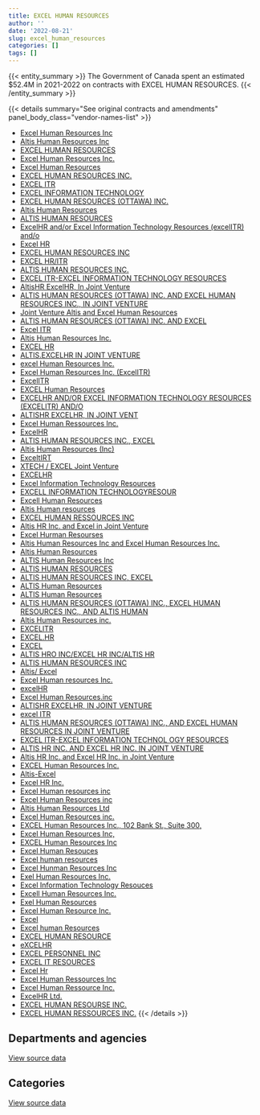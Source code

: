 ```yaml
---
title: EXCEL HUMAN RESOURCES
author: ''
date: '2022-08-21'
slug: excel_human_resources
categories: []
tags: []
---
```


<script src="/rmarkdown-libs/htmlwidgets/htmlwidgets.js"></script>
<link href="/rmarkdown-libs/datatables-css/datatables-crosstalk.css" rel="stylesheet" />
<script src="/rmarkdown-libs/datatables-binding/datatables.js"></script>
<script src="/rmarkdown-libs/jquery/jquery-3.6.0.min.js"></script>
<link href="/rmarkdown-libs/dt-core-bootstrap/css/dataTables.bootstrap.min.css" rel="stylesheet" />
<link href="/rmarkdown-libs/dt-core-bootstrap/css/dataTables.bootstrap.extra.css" rel="stylesheet" />
<script src="/rmarkdown-libs/dt-core-bootstrap/js/jquery.dataTables.min.js"></script>
<script src="/rmarkdown-libs/dt-core-bootstrap/js/dataTables.bootstrap.min.js"></script>
<link href="/rmarkdown-libs/crosstalk/css/crosstalk.min.css" rel="stylesheet" />
<script src="/rmarkdown-libs/crosstalk/js/crosstalk.min.js"></script>
<script src="/rmarkdown-libs/htmlwidgets/htmlwidgets.js"></script>
<link href="/rmarkdown-libs/datatables-css/datatables-crosstalk.css" rel="stylesheet" />
<script src="/rmarkdown-libs/datatables-binding/datatables.js"></script>
<script src="/rmarkdown-libs/jquery/jquery-3.6.0.min.js"></script>
<link href="/rmarkdown-libs/dt-core-bootstrap/css/dataTables.bootstrap.min.css" rel="stylesheet" />
<link href="/rmarkdown-libs/dt-core-bootstrap/css/dataTables.bootstrap.extra.css" rel="stylesheet" />
<script src="/rmarkdown-libs/dt-core-bootstrap/js/jquery.dataTables.min.js"></script>
<script src="/rmarkdown-libs/dt-core-bootstrap/js/dataTables.bootstrap.min.js"></script>
<link href="/rmarkdown-libs/crosstalk/css/crosstalk.min.css" rel="stylesheet" />
<script src="/rmarkdown-libs/crosstalk/js/crosstalk.min.js"></script>

{{< entity_summary >}}
The Government of Canada spent an estimated \$52.4M in 2021-2022 on contracts with EXCEL HUMAN RESOURCES.
{{< /entity_summary >}}

{{< details summary="See original contracts and amendments" panel_body_class="vendor-names-list" >}}
- [Excel Human Resources Inc](https://search.open.canada.ca/en/ct/?sort=contract_value_f%20desc&page=1&search_text=%22Excel%20Human%20Resources%20Inc%22)
- [Altis Human Resources Inc](https://search.open.canada.ca/en/ct/?sort=contract_value_f%20desc&page=1&search_text=%22Altis%20Human%20Resources%20Inc%22)
- [EXCEL HUMAN RESOURCES](https://search.open.canada.ca/en/ct/?sort=contract_value_f%20desc&page=1&search_text=%22EXCEL%20HUMAN%20RESOURCES%22)
- [Excel Human Resources Inc.](https://search.open.canada.ca/en/ct/?sort=contract_value_f%20desc&page=1&search_text=%22Excel%20Human%20Resources%20Inc.%22)
- [Excel Human Resources](https://search.open.canada.ca/en/ct/?sort=contract_value_f%20desc&page=1&search_text=%22Excel%20Human%20Resources%22)
- [EXCEL HUMAN RESOURCES INC.](https://search.open.canada.ca/en/ct/?sort=contract_value_f%20desc&page=1&search_text=%22EXCEL%20HUMAN%20RESOURCES%20INC.%22)
- [EXCEL ITR](https://search.open.canada.ca/en/ct/?sort=contract_value_f%20desc&page=1&search_text=%22EXCEL%20ITR%22)
- [EXCEL INFORMATION TECHNOLOGY](https://search.open.canada.ca/en/ct/?sort=contract_value_f%20desc&page=1&search_text=%22EXCEL%20INFORMATION%20TECHNOLOGY%22)
- [EXCEL HUMAN RESOURCES (OTTAWA) INC.](https://search.open.canada.ca/en/ct/?sort=contract_value_f%20desc&page=1&search_text=%22EXCEL%20HUMAN%20RESOURCES%20%28OTTAWA%29%20INC.%22)
- [Altis Human Resources](https://search.open.canada.ca/en/ct/?sort=contract_value_f%20desc&page=1&search_text=%22Altis%20Human%20Resources%22)
- [ALTIS HUMAN RESOURCES](https://search.open.canada.ca/en/ct/?sort=contract_value_f%20desc&page=1&search_text=%22ALTIS%20HUMAN%20RESOURCES%22)
- [ExcelHR and/or Excel Information Technology Resources (excelITR) and/o](https://search.open.canada.ca/en/ct/?sort=contract_value_f%20desc&page=1&search_text=%22ExcelHR%20and%2for%20Excel%20Information%20Technology%20Resources%20%28excelITR%29%20and%2fo%22)
- [Excel HR](https://search.open.canada.ca/en/ct/?sort=contract_value_f%20desc&page=1&search_text=%22Excel%20HR%22)
- [EXCEL HUMAN RESOURCES INC](https://search.open.canada.ca/en/ct/?sort=contract_value_f%20desc&page=1&search_text=%22EXCEL%20HUMAN%20RESOURCES%20INC%22)
- [EXCEL HR/ITR](https://search.open.canada.ca/en/ct/?sort=contract_value_f%20desc&page=1&search_text=%22EXCEL%20HR%2fITR%22)
- [ALTIS HUMAN RESOURCES INC.](https://search.open.canada.ca/en/ct/?sort=contract_value_f%20desc&page=1&search_text=%22ALTIS%20HUMAN%20RESOURCES%20INC.%22)
- [EXCEL ITR-EXCEL INFORMATION TECHNOLOGY RESOURCES](https://search.open.canada.ca/en/ct/?sort=contract_value_f%20desc&page=1&search_text=%22EXCEL%20ITR-EXCEL%20INFORMATION%20TECHNOLOGY%20RESOURCES%22)
- [AltisHR ExcelHR, In Joint Venture](https://search.open.canada.ca/en/ct/?sort=contract_value_f%20desc&page=1&search_text=%22AltisHR%20ExcelHR%2c%20In%20Joint%20Venture%22)
- [ALTIS HUMAN RESOURCES (OTTAWA) INC. AND EXCEL HUMAN RESOURCES INC., IN JOINT VENTURE](https://search.open.canada.ca/en/ct/?sort=contract_value_f%20desc&page=1&search_text=%22ALTIS%20HUMAN%20RESOURCES%20%28OTTAWA%29%20INC.%20AND%20EXCEL%20HUMAN%20RESOURCES%20INC.%2c%20IN%20JOINT%20VENTURE%22)
- [Joint Venture Altis and Excel Human Resources](https://search.open.canada.ca/en/ct/?sort=contract_value_f%20desc&page=1&search_text=%22Joint%20Venture%20Altis%20and%20Excel%20Human%20Resources%22)
- [ALTIS HUMAN RESOURCES (OTTAWA) INC. AND EXCEL](https://search.open.canada.ca/en/ct/?sort=contract_value_f%20desc&page=1&search_text=%22ALTIS%20HUMAN%20RESOURCES%20%28OTTAWA%29%20INC.%20AND%20EXCEL%0d%0d%0aHUMAN%20RESOURCES%20INC.%2c%20IN%20JOINT%20VENTURE%22)
- [Excel ITR](https://search.open.canada.ca/en/ct/?sort=contract_value_f%20desc&page=1&search_text=%22Excel%20ITR%22)
- [Altis Human Resources Inc.](https://search.open.canada.ca/en/ct/?sort=contract_value_f%20desc&page=1&search_text=%22Altis%20Human%20Resources%20Inc.%22)
- [EXCEL HR](https://search.open.canada.ca/en/ct/?sort=contract_value_f%20desc&page=1&search_text=%22EXCEL%20HR%22)
- [ALTIS.EXCELHR IN JOINT VENTURE](https://search.open.canada.ca/en/ct/?sort=contract_value_f%20desc&page=1&search_text=%22ALTIS.EXCELHR%20IN%20JOINT%20VENTURE%22)
- [excel Human Resources Inc.](https://search.open.canada.ca/en/ct/?sort=contract_value_f%20desc&page=1&search_text=%22excel%20Human%20Resources%20Inc.%22)
- [Excel Human Resources Inc. (ExcelITR)](https://search.open.canada.ca/en/ct/?sort=contract_value_f%20desc&page=1&search_text=%22Excel%20Human%20Resources%20Inc.%20%28ExcelITR%29%22)
- [ExcelITR](https://search.open.canada.ca/en/ct/?sort=contract_value_f%20desc&page=1&search_text=%22ExcelITR%22)
- [EXCEL Human Resources](https://search.open.canada.ca/en/ct/?sort=contract_value_f%20desc&page=1&search_text=%22EXCEL%20Human%20Resources%22)
- [EXCELHR AND/OR EXCEL INFORMATION TECHNOLOGY RESOURCES (EXCELITR) AND/O](https://search.open.canada.ca/en/ct/?sort=contract_value_f%20desc&page=1&search_text=%22EXCELHR%20AND%2fOR%20EXCEL%20INFORMATION%20TECHNOLOGY%20RESOURCES%20%28EXCELITR%29%20AND%2fO%22)
- [ALTISHR EXCELHR, IN JOINT VENT](https://search.open.canada.ca/en/ct/?sort=contract_value_f%20desc&page=1&search_text=%22ALTISHR%20EXCELHR%2c%20IN%20JOINT%20VENT%22)
- [Excel Human Ressources Inc.](https://search.open.canada.ca/en/ct/?sort=contract_value_f%20desc&page=1&search_text=%22Excel%20Human%20Ressources%20Inc.%22)
- [ExcelHR](https://search.open.canada.ca/en/ct/?sort=contract_value_f%20desc&page=1&search_text=%22ExcelHR%22)
- [ALTIS HUMAN RESOURCES INC., EXCEL](https://search.open.canada.ca/en/ct/?sort=contract_value_f%20desc&page=1&search_text=%22ALTIS%20HUMAN%20RESOURCES%20INC.%2c%20EXCEL%22)
- [Altis Human Resources (Inc)](https://search.open.canada.ca/en/ct/?sort=contract_value_f%20desc&page=1&search_text=%22Altis%20Human%20Resources%20%28Inc%29%22)
- [ExceltIRT](https://search.open.canada.ca/en/ct/?sort=contract_value_f%20desc&page=1&search_text=%22ExceltIRT%22)
- [XTECH / EXCEL Joint Venture](https://search.open.canada.ca/en/ct/?sort=contract_value_f%20desc&page=1&search_text=%22XTECH%20%2f%20EXCEL%20Joint%20Venture%22)
- [EXCELHR](https://search.open.canada.ca/en/ct/?sort=contract_value_f%20desc&page=1&search_text=%22EXCELHR%22)
- [Excel Information Technology Resources](https://search.open.canada.ca/en/ct/?sort=contract_value_f%20desc&page=1&search_text=%22Excel%20Information%20Technology%20Resources%22)
- [EXCELL INFORMATION TECHNOLOGYRESOUR](https://search.open.canada.ca/en/ct/?sort=contract_value_f%20desc&page=1&search_text=%22EXCELL%20INFORMATION%20TECHNOLOGYRESOUR%22)
- [Excell Human Resources](https://search.open.canada.ca/en/ct/?sort=contract_value_f%20desc&page=1&search_text=%22Excell%20Human%20Resources%22)
- [Altis Human resources](https://search.open.canada.ca/en/ct/?sort=contract_value_f%20desc&page=1&search_text=%22Altis%20Human%20resources%22)
- [EXCEL HUMAN RESSOURCES INC](https://search.open.canada.ca/en/ct/?sort=contract_value_f%20desc&page=1&search_text=%22EXCEL%20HUMAN%20RESSOURCES%20INC%22)
- [Altis HR Inc. and Excel in Joint Venture](https://search.open.canada.ca/en/ct/?sort=contract_value_f%20desc&page=1&search_text=%22Altis%20HR%20Inc.%20and%20Excel%20in%20Joint%20Venture%22)
- [Excel Hurman Resourses](https://search.open.canada.ca/en/ct/?sort=contract_value_f%20desc&page=1&search_text=%22Excel%20Hurman%20Resourses%22)
- [Altis Human Resources Inc and Excel Human Resources Inc.](https://search.open.canada.ca/en/ct/?sort=contract_value_f%20desc&page=1&search_text=%22Altis%20Human%20Resources%20Inc%20and%20Excel%20Human%20Resources%20Inc.%22)
- [Altis Human Resources](https://search.open.canada.ca/en/ct/?sort=contract_value_f%20desc&page=1&search_text=%22Altis%20%20Human%20Resources%22)
- [ALTIS Human Resources Inc](https://search.open.canada.ca/en/ct/?sort=contract_value_f%20desc&page=1&search_text=%22ALTIS%20Human%20Resources%20Inc%22)
- [ALTIS HUMAN RESOURCES](https://search.open.canada.ca/en/ct/?sort=contract_value_f%20desc&page=1&search_text=%22ALTIS%20%20HUMAN%20RESOURCES%22)
- [ALTIS HUMAN RESOURCES INC, EXCEL](https://search.open.canada.ca/en/ct/?sort=contract_value_f%20desc&page=1&search_text=%22ALTIS%20HUMAN%20RESOURCES%20INC%2c%20EXCEL%22)
- [ALTIS Human Resources](https://search.open.canada.ca/en/ct/?sort=contract_value_f%20desc&page=1&search_text=%22ALTIS%20%20Human%20Resources%22)
- [ALTIS Human Resources](https://search.open.canada.ca/en/ct/?sort=contract_value_f%20desc&page=1&search_text=%22ALTIS%20Human%20Resources%22)
- [ALTIS HUMAN RESOURCES (OTTAWA) INC., EXCEL HUMAN RESOURCES INC., AND ALTIS HUMAN](https://search.open.canada.ca/en/ct/?sort=contract_value_f%20desc&page=1&search_text=%22ALTIS%20HUMAN%20RESOURCES%20%28OTTAWA%29%20INC.%2c%20EXCEL%20HUMAN%20RESOURCES%20INC.%2c%20AND%20ALTIS%20HUMAN%22)
- [Altis Human Resources inc.](https://search.open.canada.ca/en/ct/?sort=contract_value_f%20desc&page=1&search_text=%22Altis%20Human%20Resources%20inc.%22)
- [EXCELITR](https://search.open.canada.ca/en/ct/?sort=contract_value_f%20desc&page=1&search_text=%22EXCELITR%22)
- [EXCEL.HR](https://search.open.canada.ca/en/ct/?sort=contract_value_f%20desc&page=1&search_text=%22EXCEL.HR%22)
- [EXCEL](https://search.open.canada.ca/en/ct/?sort=contract_value_f%20desc&page=1&search_text=%22EXCEL%22)
- [ALTIS HRO INC/EXCEL HR INC/ALTIS HR](https://search.open.canada.ca/en/ct/?sort=contract_value_f%20desc&page=1&search_text=%22ALTIS%20HRO%20INC%2fEXCEL%20HR%20INC%2fALTIS%20HR%22)
- [ALTIS HUMAN RESOURCES INC](https://search.open.canada.ca/en/ct/?sort=contract_value_f%20desc&page=1&search_text=%22ALTIS%20HUMAN%20RESOURCES%20INC%22)
- [Altis/ Excel](https://search.open.canada.ca/en/ct/?sort=contract_value_f%20desc&page=1&search_text=%22Altis%2f%20Excel%22)
- [Excel Human resources Inc.](https://search.open.canada.ca/en/ct/?sort=contract_value_f%20desc&page=1&search_text=%22Excel%20Human%20resources%20Inc.%22)
- [excelHR](https://search.open.canada.ca/en/ct/?sort=contract_value_f%20desc&page=1&search_text=%22excelHR%22)
- [Excel Human Resources.inc](https://search.open.canada.ca/en/ct/?sort=contract_value_f%20desc&page=1&search_text=%22Excel%20Human%20Resources.inc%22)
- [ALTISHR EXCELHR, IN JOINT VENTURE](https://search.open.canada.ca/en/ct/?sort=contract_value_f%20desc&page=1&search_text=%22ALTISHR%20EXCELHR%2c%20IN%20JOINT%20VENTURE%22)
- [excel ITR](https://search.open.canada.ca/en/ct/?sort=contract_value_f%20desc&page=1&search_text=%22excel%20ITR%22)
- [ALTIS HUMAN RESOURCES (OTTAWA) INC., AND EXCEL HUMAN RESOURCES IN JOINT VENTURE](https://search.open.canada.ca/en/ct/?sort=contract_value_f%20desc&page=1&search_text=%22ALTIS%20HUMAN%20RESOURCES%20%28OTTAWA%29%20INC.%2c%20AND%20EXCEL%20HUMAN%20RESOURCES%20IN%20JOINT%20VENTURE%22)
- [EXCEL ITR-EXCEL INFORMATION TECHNOL OGY RESOURCES](https://search.open.canada.ca/en/ct/?sort=contract_value_f%20desc&page=1&search_text=%22EXCEL%20ITR-EXCEL%20INFORMATION%20TECHNOL%20OGY%20RESOURCES%22)
- [ALTIS HR INC. AND EXCEL HR INC. IN JOINT VENTURE](https://search.open.canada.ca/en/ct/?sort=contract_value_f%20desc&page=1&search_text=%22ALTIS%20HR%20INC.%20AND%20EXCEL%20HR%20INC.%20IN%20JOINT%20VENTURE%22)
- [Altis HR Inc. and Excel HR Inc. in Joint Venture](https://search.open.canada.ca/en/ct/?sort=contract_value_f%20desc&page=1&search_text=%22Altis%20HR%20Inc.%20and%20Excel%20HR%20Inc.%20in%20Joint%20Venture%22)
- [EXCEL Human Resources Inc.](https://search.open.canada.ca/en/ct/?sort=contract_value_f%20desc&page=1&search_text=%22EXCEL%20Human%20Resources%20Inc.%22)
- [Altis-Excel](https://search.open.canada.ca/en/ct/?sort=contract_value_f%20desc&page=1&search_text=%22Altis-Excel%22)
- [Excel HR Inc.](https://search.open.canada.ca/en/ct/?sort=contract_value_f%20desc&page=1&search_text=%22Excel%20HR%20Inc.%22)
- [Excel Human resources inc](https://search.open.canada.ca/en/ct/?sort=contract_value_f%20desc&page=1&search_text=%22Excel%20Human%20resources%20inc%22)
- [Excel Human Resources inc](https://search.open.canada.ca/en/ct/?sort=contract_value_f%20desc&page=1&search_text=%22Excel%20Human%20Resources%20inc%22)
- [Altis Human Resources Ltd](https://search.open.canada.ca/en/ct/?sort=contract_value_f%20desc&page=1&search_text=%22Altis%20Human%20Resources%20Ltd%22)
- [Excel Human Resources inc.](https://search.open.canada.ca/en/ct/?sort=contract_value_f%20desc&page=1&search_text=%22Excel%20Human%20Resources%20inc.%22)
- [EXCEL Human Resources Inc., 102 Bank St., Suite 300,](https://search.open.canada.ca/en/ct/?sort=contract_value_f%20desc&page=1&search_text=%22EXCEL%20Human%20Resources%20Inc.%2c%20102%20Bank%20St.%2c%20Suite%20300%2c%22)
- [Excel Human Resources Inc,](https://search.open.canada.ca/en/ct/?sort=contract_value_f%20desc&page=1&search_text=%22Excel%20Human%20Resources%20Inc%2c%22)
- [EXCEL Human Resources Inc](https://search.open.canada.ca/en/ct/?sort=contract_value_f%20desc&page=1&search_text=%22EXCEL%20Human%20Resources%20Inc%22)
- [Excel Human Resouces](https://search.open.canada.ca/en/ct/?sort=contract_value_f%20desc&page=1&search_text=%22Excel%20Human%20Resouces%22)
- [Excel human resources](https://search.open.canada.ca/en/ct/?sort=contract_value_f%20desc&page=1&search_text=%22Excel%20human%20resources%22)
- [Excel Hunman Resources Inc](https://search.open.canada.ca/en/ct/?sort=contract_value_f%20desc&page=1&search_text=%22Excel%20Hunman%20Resources%20Inc%22)
- [Exel Human Resources Inc.](https://search.open.canada.ca/en/ct/?sort=contract_value_f%20desc&page=1&search_text=%22Exel%20Human%20Resources%20Inc.%22)
- [Excel Information Technology Resouces](https://search.open.canada.ca/en/ct/?sort=contract_value_f%20desc&page=1&search_text=%22Excel%20Information%20Technology%20Resouces%22)
- [Excell Human Resources Inc.](https://search.open.canada.ca/en/ct/?sort=contract_value_f%20desc&page=1&search_text=%22Excell%20Human%20Resources%20Inc.%22)
- [Exel Human Resources](https://search.open.canada.ca/en/ct/?sort=contract_value_f%20desc&page=1&search_text=%22Exel%20Human%20Resources%22)
- [Excel Human Resource Inc.](https://search.open.canada.ca/en/ct/?sort=contract_value_f%20desc&page=1&search_text=%22Excel%20Human%20Resource%20Inc.%22)
- [Excel](https://search.open.canada.ca/en/ct/?sort=contract_value_f%20desc&page=1&search_text=%22Excel%22)
- [Excel human Resources](https://search.open.canada.ca/en/ct/?sort=contract_value_f%20desc&page=1&search_text=%22Excel%20human%20Resources%22)
- [EXCEL HUMAN RESOURCE](https://search.open.canada.ca/en/ct/?sort=contract_value_f%20desc&page=1&search_text=%22EXCEL%20HUMAN%20RESOURCE%22)
- [eXCELHR](https://search.open.canada.ca/en/ct/?sort=contract_value_f%20desc&page=1&search_text=%22eXCELHR%22)
- [EXCEL PERSONNEL INC](https://search.open.canada.ca/en/ct/?sort=contract_value_f%20desc&page=1&search_text=%22EXCEL%20PERSONNEL%20INC%22)
- [EXCEL IT RESOURCES](https://search.open.canada.ca/en/ct/?sort=contract_value_f%20desc&page=1&search_text=%22EXCEL%20IT%20RESOURCES%22)
- [Excel Hr](https://search.open.canada.ca/en/ct/?sort=contract_value_f%20desc&page=1&search_text=%22Excel%20Hr%22)
- [Excel Human Ressources Inc](https://search.open.canada.ca/en/ct/?sort=contract_value_f%20desc&page=1&search_text=%22Excel%20Human%20Ressources%20Inc%22)
- [Excel Human Ressource Inc.](https://search.open.canada.ca/en/ct/?sort=contract_value_f%20desc&page=1&search_text=%22Excel%20Human%20Ressource%20Inc.%22)
- [ExcelHR Ltd.](https://search.open.canada.ca/en/ct/?sort=contract_value_f%20desc&page=1&search_text=%22ExcelHR%20Ltd.%22)
- [EXCEL HUMAN RESOURSE INC.](https://search.open.canada.ca/en/ct/?sort=contract_value_f%20desc&page=1&search_text=%22EXCEL%20HUMAN%20RESOURSE%20INC.%22)
- [EXCEL HUMAN RESSOURCES INC.](https://search.open.canada.ca/en/ct/?sort=contract_value_f%20desc&page=1&search_text=%22EXCEL%20HUMAN%20RESSOURCES%20INC.%22)
{{< /details >}}

## Departments and agencies

<div id="htmlwidget-1" style="width:100%;height:auto;" class="datatables html-widget"></div>
<script type="application/json" data-for="htmlwidget-1">{"x":{"style":"bootstrap","filter":"none","vertical":false,"data":[["<a href=\"/departments/aafc-aac/\">Agriculture and Agri-Food Canada<\/a>","<a href=\"/departments/aandc-aadnc/\">Crown-Indigenous Relations and Northern Affairs Canada<\/a>","<a href=\"/departments/atssc-scdata/\">Administrative Tribunals Support Service of Canada<\/a>","<a href=\"/departments/cas-satj/\">Courts Administration Service<\/a>","<a href=\"/departments/cbsa-asfc/\">Canada Border Services Agency<\/a>","<a href=\"/departments/cer-rec/\">Canada Energy Regulator<\/a>","<a href=\"/departments/cfia-acia/\">Canadian Food Inspection Agency<\/a>","<a href=\"/departments/chrc-ccdp/\">Canadian Human Rights Commission<\/a>","<a href=\"/departments/cic/\">Immigration, Refugees and Citizenship Canada<\/a>","<a href=\"/departments/cihr-irsc/\">Canadian Institutes of Health Research<\/a>","<a href=\"/departments/cnsc-ccsn/\">Canadian Nuclear Safety Commission<\/a>","<a href=\"/departments/cpc-cpp/\">Civilian Review and Complaints Commission for the RCMP<\/a>","<a href=\"/departments/cra-arc/\">Canada Revenue Agency<\/a>","<a href=\"/departments/crtc/\">Canadian Radio-television and Telecommunications Commission<\/a>","<a href=\"/departments/csa-asc/\">Canadian Space Agency<\/a>","<a href=\"/departments/csc-scc/\">Correctional Service of Canada<\/a>","<a href=\"/departments/cta-otc/\">Canadian Transportation Agency<\/a>","<a href=\"/departments/dfatd-maecd/\">Global Affairs Canada<\/a>","<a href=\"/departments/dfo-mpo/\">Fisheries and Oceans Canada<\/a>","<a href=\"/departments/dnd-mdn/\">National Defence<\/a>","<a href=\"/departments/ec/\">Environment and Climate Change Canada<\/a>","<a href=\"/departments/elections/\">Elections Canada<\/a>","<a href=\"/departments/erc-cee/\">RCMP External Review Committee<\/a>","<a href=\"/departments/esdc-edsc/\">Employment and Social Development Canada<\/a>","<a href=\"/departments/fin/\">Department of Finance Canada<\/a>","<a href=\"/departments/fintrac-canafe/\">Financial Transactions and Reports Analysis Centre of Canada<\/a>","<a href=\"/departments/fja-cmf/\">Office of the Commissioner for Federal Judicial Affairs Canada<\/a>","<a href=\"/departments/hc-sc/\">Health Canada<\/a>","<a href=\"/departments/iaac-aeic/\">Impact Assessment Agency of Canada<\/a>","<a href=\"/departments/ic/\">Innovation, Science and Economic Development Canada<\/a>","<a href=\"/departments/infc/\">Infrastructure Canada<\/a>","<a href=\"/departments/irb-cisr/\">Immigration and Refugee Board of Canada<\/a>","<a href=\"/departments/isc-sac/\">Indigenous Services Canada<\/a>","<a href=\"/departments/jus/\">Department of Justice Canada<\/a>","<a href=\"/departments/lac-bac/\">Library and Archives Canada<\/a>","<a href=\"/departments/mgerc-ceegm/\">Military Grievances External Review Committee<\/a>","<a href=\"/departments/mpcc-cppm/\">Military Police Complaints Commission of Canada<\/a>","<a href=\"/departments/nrc-cnrc/\">National Research Council Canada<\/a>","<a href=\"/departments/nrcan-rncan/\">Natural Resources Canada<\/a>","<a href=\"/departments/nserc-crsng/\">Natural Sciences and Engineering Research Council of Canada<\/a>","<a href=\"/departments/oag-bvg/\">Office of the Auditor General of Canada<\/a>","<a href=\"/departments/ocl-cal/\">Office of the Commissioner of Lobbying of Canada<\/a>","<a href=\"/departments/ocol-clo/\">Office of the Commissioner of Official Languages<\/a>","<a href=\"/departments/oic-ci/\">Office of the Information Commissioner of Canada<\/a>","<a href=\"/departments/opc-cpvp/\">Office of the Privacy Commissioner of Canada<\/a>","<a href=\"/departments/osfi-bsif/\">Office of the Superintendent of Financial Institutions Canada<\/a>","<a href=\"/departments/pc/\">Parks Canada<\/a>","<a href=\"/departments/pch/\">Canadian Heritage<\/a>","<a href=\"/departments/pco-bcp/\">Privy Council Office<\/a>","<a href=\"/departments/phac-aspc/\">Public Health Agency of Canada<\/a>","<a href=\"/departments/pmprb-cepmb/\">Patented Medicine Prices Review Board Canada<\/a>","<a href=\"/departments/ppsc-sppc/\">Public Prosecution Service of Canada<\/a>","<a href=\"/departments/ps-sp/\">Public Safety Canada<\/a>","<a href=\"/departments/psc-cfp/\">Public Service Commission of Canada<\/a>","<a href=\"/departments/psic-ispc/\">Office of the Public Sector Integrity Commissioner of Canada<\/a>","<a href=\"/departments/pwgsc-tpsgc/\">Public Services and Procurement Canada<\/a>","<a href=\"/departments/rcmp-grc/\">Royal Canadian Mounted Police<\/a>","<a href=\"/departments/ssc-spc/\">Shared Services Canada<\/a>","<a href=\"/departments/sshrc-crsh/\">Social Sciences and Humanities Research Council of Canada<\/a>","<a href=\"/departments/statcan/\">Statistics Canada<\/a>","<a href=\"/departments/swc-cfc/\">Status of Women Canada<\/a>","<a href=\"/departments/tbs-sct/\">Treasury Board of Canada Secretariat<\/a>","<a href=\"/departments/tc/\">Transport Canada<\/a>","<a href=\"/departments/tsb-bst/\">Transportation Safety Board of Canada<\/a>","<a href=\"/departments/vac-acc/\">Veterans Affairs Canada<\/a>","<a href=\"/departments/wage/\">Department for Women and Gender Equality<\/a>"],[70203.22,null,14615.98,85667.74,806870.44,58273.62,1166502.51,11745.12,2681026.36,78835.68,0,59057.39,331226.78,287946.78,null,47858.48,16689.28,5842737.54,1995455.75,5404197.8,2029995.81,2232811.7,null,115597.79,168700.84,162898.32,null,5204084.32,3961.78,6866058.47,127943.91,null,130454.98,232147.12,24990,115262.58,null,1721487.55,3213135.14,455622.27,null,5007.66,24659.25,721836.77,159643.27,1251044.78,768823.33,626182.49,349761.67,418810.23,24164.59,145934.67,18567.63,156659.52,9014.66,1635069.74,37506.93,503521.69,39409.1,36535.73,69302.69,410915.89,11390.4,null,null,60865.56],[null,78543.68,null,1063221.89,776146.64,97614.03,621221.4,198314.81,1021510.15,17106.96,null,20770.02,167805.29,88196.57,11035.35,49925.88,null,6870981.86,1574743.7,9174302.4,2457811.6,4032236.18,null,29410.61,203471.75,64909.68,null,4014578,179568.9,4271250.26,455421.75,198790.96,466442.97,253438.03,39571.88,null,2036.74,2564583.58,3075878.71,609201.22,36245.88,47381.65,null,427968.66,23601.38,1435909.5,347223.85,null,266092.25,1338654.71,null,73240.95,null,94638.74,42819.63,2991027.74,null,542840.7,75809.72,null,null,35683.8,265859.62,2516.06,47876.29,128426.48],[212389.85,null,null,796483.88,265162.75,17257.03,58272.54,360274.39,877009.15,null,null,14686.46,244834.31,151508.22,19662.98,14838.31,209332.04,8160628.98,1372422.45,7920593.3,2392745.06,2843386.37,null,46007.71,154909.6,null,null,5335654.75,397480.21,2361439.23,412651.69,57705.4,162234.49,252745.58,70560,null,27659.33,2041163.56,2882495.12,332970.37,null,53162.3,227426.75,5101.68,null,1448453.14,682064.19,null,293426.91,1267561.92,71404.7,148278.6,null,49387.98,null,2826679.77,19072.14,169579.64,36491.51,null,null,963735.85,297211.84,null,null,462724.78],[349556.31,12855.04,null,251558.71,1631630.62,161942.67,118098.7,243872.76,1099366.71,95885.1,null,null,244834.31,26814.41,null,11695.5,508652.5,12121619.24,710188.47,6813676.59,2635544.45,1530422.28,28131.02,132405.7,38621.3,null,15260.68,5399404.25,226065.28,1782603.89,439005.29,988496.52,119473.98,291527.18,null,null,16675.73,2357758.91,2377063.23,501573.88,null,null,314712.59,72786.86,null,1275289.87,1043510.4,null,304686.09,308011.97,null,34968.56,19967.1,null,null,3302672.43,648762.14,137579.5,36491.51,null,null,1015169.5,400079.11,39249,null,199491.16]],"container":"<table class=\"table table-striped table-hover row-border order-column display\">\n  <thead>\n    <tr>\n      <th>Department<\/th>\n      <th>2018-2019<\/th>\n      <th>2019-2020<\/th>\n      <th>2020-2021<\/th>\n      <th>2021-2022<\/th>\n    <\/tr>\n  <\/thead>\n<\/table>","options":{"order":[[4,"desc"]],"pageLength":10,"autoWidth":true,"columnDefs":[{"targets":1,"render":"function(data, type, row, meta) {\n    return type !== 'display' ? data : DTWidget.formatCurrency(data, \"$\", 2, 3, \",\", \".\", true, null);\n  }"},{"targets":2,"render":"function(data, type, row, meta) {\n    return type !== 'display' ? data : DTWidget.formatCurrency(data, \"$\", 2, 3, \",\", \".\", true, null);\n  }"},{"targets":3,"render":"function(data, type, row, meta) {\n    return type !== 'display' ? data : DTWidget.formatCurrency(data, \"$\", 2, 3, \",\", \".\", true, null);\n  }"},{"targets":4,"render":"function(data, type, row, meta) {\n    return type !== 'display' ? data : DTWidget.formatCurrency(data, \"$\", 2, 3, \",\", \".\", true, null);\n  }"},{"width":"16%","targets":[1,2,3,4]},{"className":"dt-right","targets":[1,2,3,4]}],"orderClasses":false}},"evals":["options.columnDefs.0.render","options.columnDefs.1.render","options.columnDefs.2.render","options.columnDefs.3.render"],"jsHooks":[]}</script>
<p class="text-right">
<a href="https://github.com/GoC-Spending/contracts-data/tree/main/data/out/vendors/excel_human_resources/summary_by_fiscal_year_by_department.csv" class="source-data-link btn btn-link">View source data</a>
</p>

## Categories

<div id="htmlwidget-2" style="width:100%;height:auto;" class="datatables html-widget"></div>
<script type="application/json" data-for="htmlwidget-2">{"x":{"style":"bootstrap","filter":"none","vertical":false,"data":[["<a href=\"/categories/0_other/\">(Other)<\/a>","<a href=\"/categories/1_facilities_and_construction/\">Facilities and construction<\/a>","<a href=\"/categories/10_office_management/\">Office management<\/a>","<a href=\"/categories/11_defence/\">Defence<\/a>","<a href=\"/categories/2_professional_services/\">Professional services<\/a>","<a href=\"/categories/3_information_technology/\">Information technology<\/a>","<a href=\"/categories/4_medical/\">Medical<\/a>","<a href=\"/categories/9_human_capital/\">Human capital<\/a>"],[null,267141.13,null,null,19529560.32,29165758.22,null,286231.62],[73304.55,244078,null,479076.65,24907295.08,26581715.16,18348.38,670043.27],[191115.45,243411.12,79015.52,411815.16,23529430.17,24761175.67,null,272965.74],[null,243411.12,211439.68,127485.71,21913066.84,29834264.47,null,106041.17]],"container":"<table class=\"table table-striped table-hover row-border order-column display\">\n  <thead>\n    <tr>\n      <th>Category<\/th>\n      <th>2018-2019<\/th>\n      <th>2019-2020<\/th>\n      <th>2020-2021<\/th>\n      <th>2021-2022<\/th>\n    <\/tr>\n  <\/thead>\n<\/table>","options":{"order":[[4,"desc"]],"dom":"t","pageLength":30,"autoWidth":true,"columnDefs":[{"targets":1,"render":"function(data, type, row, meta) {\n    return type !== 'display' ? data : DTWidget.formatCurrency(data, \"$\", 2, 3, \",\", \".\", true, null);\n  }"},{"targets":2,"render":"function(data, type, row, meta) {\n    return type !== 'display' ? data : DTWidget.formatCurrency(data, \"$\", 2, 3, \",\", \".\", true, null);\n  }"},{"targets":3,"render":"function(data, type, row, meta) {\n    return type !== 'display' ? data : DTWidget.formatCurrency(data, \"$\", 2, 3, \",\", \".\", true, null);\n  }"},{"targets":4,"render":"function(data, type, row, meta) {\n    return type !== 'display' ? data : DTWidget.formatCurrency(data, \"$\", 2, 3, \",\", \".\", true, null);\n  }"},{"width":"16%","targets":[1,2,3,4]},{"className":"dt-right","targets":[1,2,3,4]}],"orderClasses":false,"lengthMenu":[10,25,30,50,100]}},"evals":["options.columnDefs.0.render","options.columnDefs.1.render","options.columnDefs.2.render","options.columnDefs.3.render"],"jsHooks":[]}</script>
<p class="text-right">
<a href="https://github.com/GoC-Spending/contracts-data/tree/main/data/out/vendors/excel_human_resources/summary_by_fiscal_year_by_category.csv" class="source-data-link btn btn-link">View source data</a>
</p>
